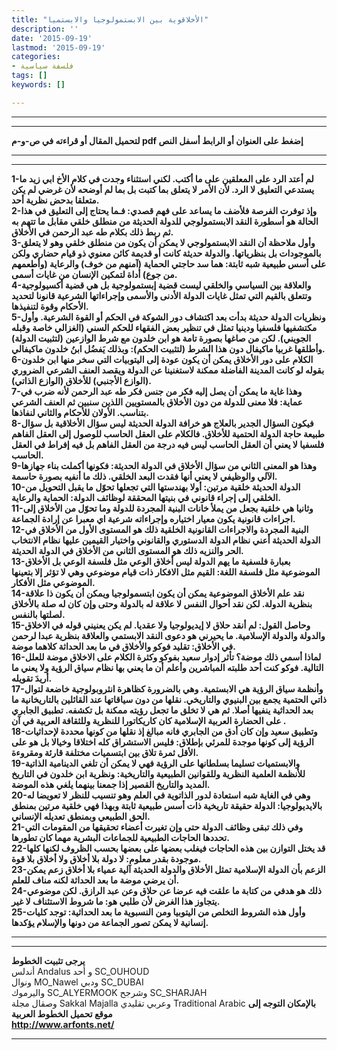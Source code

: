 ```yaml
---
title: "الأخلاقوية بين الابستمولوجيا والابستميا"
description: ''
date: '2015-09-19'
lastmod: '2015-09-19'
categories:
- فلسفة سياسية
tags: []
keywords: []

---
```

---

---

**لتحميل المقال أو قراءته في ص-و-م pdf إضغط على العنوان أو الرابط أسفل النص**

---



---

**1-لم أعتد الرد على المعلقين على ما أكتب. لكني استثناء وجدت في كلام الأخ ابي زيد ما يستدعي التعليق لا الرد. لأن الأمر لا يتعلق بما كتبت بل بما لم أوضحه لأن غرضي لم يكن متعلقا بدحض نظرية أحد.  
2-وإذ توفرت الفرصة فلأضف ما يساعد على فهم قصدي: فـما يحتاج إلى التعليق في هذا الحالة هو أسطورة النقد الابستمولوجي للدولة الحديثة من منطلق خلقي مقابل ما تتهم به ثم ربط ذلك بكلام طه عبد الرحمن في الأخلاق.  
3-وأول ملاحظة أن النقد الابستمولوجي لا يمكن أن يكون من منطلق خلقي وهو لا يتعلق بالموجودات بل بنظرياتها. والدولة حديثة كانت أو قديمة كائن معنوي ذو قيام حضاري ولكن على أسس طبيعية شبه ثابتة: هما سد حاجتي الحماية (آمنهم من خوف) والرعاية (وأطعمهم من جوع) أداة لتمكين الإنسان من غايات أسمى.  
4-والعلاقة بين السياسي والخلقي ليست قضية إبستمولوجية بل هي قضية أكسيولوجية وتتعلق بالقيم التي تمثل غايات الدولة الأدنى والأسمى وإجراءاتها الشرعية قانونا لتحديد الأحكام وقوة لتنفيذها.  
5-ونظريات الدولة حديثة بدأت بعد اكتشاف دور الشوكة في الحكم أو القوة الشرعية. وأول مكتشفيها فلسفيا ودينيا تمثل في تنظير بعض الفقهاء للحكم السني (الغزالي خاصة وقبله الجويني). لكن من صاغها بصورة تامة هو ابن خلدون مع شرط الوازعين (لتثبيت الدولة) وأطلقها غربيا ماكيفال دون هذا الشرط (لتثبيت الحكم): وبذلك يَفضُل ابنُ خلدون ماكيفالي.  
6-الكلام على دور الأخلاق يمكن أن يكون عودة إلى اليتوبيات التي سخر منها ابن خلدون بقوله لو كانت المدينة الفاضلة ممكنة لاستغنينا عن الدولة ويقصد العنف الشرعي الضروري (الوازع الأجنبي) للأخلاق (الوازع الذاتي).  
7-وهذا غاية ما يمكن أن يصل إليه فكر من جنس فكر طه عبد الرحمن لأنه ضرب في عماية: فلا معنى للدولة من دون الأخلاق بالمستويين اللذين سنبين ثم العنف الشرعي بتناسب. الأولان للأحكام والثاني لنفاذها.  
8-فيكون السؤال الجدير بالعلاج هو خرافة الدولة الحديثة ليس سؤال الأخلاقية بل سؤال طبيعة حاجة الدولة الحتمية للأخلاق. فالكلام على العقل الحاسب للوصول إلى العقل الفاهم فلسفيا لا يعني أن العقل الحاسب ليس فيه درجة من العقل الفاهم بل فيه إفراط في العقل الحاسب.  
9-وهذا هو المعنى الثاني من سؤال الأخلاق في الدولة الحديثة: فكونها أكملت بناء جهازها الآلي والوظيفي لا يعني أنها فقدت البعد الخلقي. ذلك ما أنفيه بصورة حاسمة.  
10-الدولة الحديثة خلقية مرتين: أولا بهندستها التي تجعلها تحوّل ما يقبل التحويل من الخلقي إلى إجراء قانوني في بنيتها المحققة لوظائف الدولة: الحماية والرعاية.  
11-وثانيا هي خلقية بجعل من يملأ خانات البنية المجردة للدولة وما تحوّل من الأخلاق إلى اجراءات قانونية يكون معيار اختياره وإجراءاته شرعية اي معبرا عن إرادة الجماعة.  
12-البنية المجردة والاجراءات القانونية الخلقية ذلك هو المستوى الأول من الأخلاق في الدولة الحديثة أعني نظام الدولة الدستوري والقانوني واختيار القيمين عليها نظام الانتخاب الحر والنزيه ذلك هو المستوى الثاني من الأخلاق في الدولة الحديثة.  
13-بعبارة فلسفية ما يهم الدولة ليس أخلاق الوعي مثل فلسفة الوعي بل الأخلاق الموضوعية مثل فلسفة اللغة: القيم مثل الافكار ذات قيام موضوعي وهي لا تؤثر إلا بتعينها الموضوعي مثل الأفكار.  
14-نقد علم الأخلاق الموضوعية يمكن أن يكون ابتسمولوجيا ويمكن أن يكون ذا علاقة بنظرية الدولة. لكن نقد أحوال النفس لا علاقة له بالدولة وحتى وإن كان له صلة بالأخلاق لصلتها بالنفس.  
15-وحاصل القول: لم أنقد حلاق لا إيديولوجيا ولا عقديا. لم يكن يعنيني قوله في الاخلاق والدولة والدولة الإسلامية. ما يحيرني هو دعوى النقد الابستمي والعلاقة بنظرية عبدا لرحمن في الأخلاق: تقليد فوكو والأخلاق في ما بعد الحداثة كلاهما موضة.  
16-لماذا أسمي ذلك موضة؟ تأثر إدوار سعيد بفوكو وكثرة الكلام على الاخلاق موضة للعلل التالية. فوكو كنت أحد طلبته المباشرين وأعلم أن ما يعني بها نظام سياق الرؤية ولا يعني ما أريدَ تقويله.  
17-وأنظمة سياق الرؤية هي الابستمية. وهي بالضرورة كظاهرة انثروبولوجية خاضعة لتوال ذاتي الحتمية يجمع بين البنيوي والتاريخي. نقلها من دون سياقاتها عند القائلين بالتاريخانية ما بعد الحداثية ينفيها أصلا. ثم هي لا تخلق ما تجعل رؤيته ممكنة بل تكشفه. تطبيق الجابري على الحضارة العربية الإسلامية كان كاريكاتورا للنظرية وللثقافة العربية في آن .  
18-وتطبيق سعيد وإن كان أدق من الجابري فانه مبالغ إذ نقلها من كونها محددة لإحداثيات الرؤية إلى كونها موجدة للمرئي بإطلاق: فليس الاستشراق كله اختلاقا وخيالا بل هو على الأقل ثمرة تلاق بين ابتسميات مختلفة قارئة ومقروءة.  
19-والابستميات تسليما بسلطانها على الرؤية فهي لا يمكن أن تلغي الدينامية الذاتية للأنظمة العلمية النظرية وللقوانين الطبيعية والتاريخية: ونظرية ابن خلدون في التاريخ المديد والتاريخ القصير إذا جمعنا بينهما يلغي هذه الموضة.  
20-وهي في الغاية شبه استعادة لدور الذاتوية في العلم وهو تنسيب للنظر لا تعويضا له بالايديولوجيا: الدولة حقيقة تاريخية ذات أسس طبيعية ثابتة وبهذا فهي خلقية مرتين بمنطق الحق الطبيعي وبمنطق تعديله الإنساني.  
21-وفي ذلك تبقى وظائف الدولة حتى وإن تغيرت أعضاء تحقيقها من المقومات التي تحددها الحاجات الطبيعية للجماعات البشرية مهما كان تطورها.  
22-قد يختل التوازن بين هذه الحاجات فيغلب بعضها على بعضها بحسب الظروف لكنها كلها موجودة بقدر معلوم: لا دولة بلا أخلاق ولا أخلاق بلا قوة.  
23-الزعم بأن الدولة الإسلامية تمثل الأخلاق والدولة الحديثة آلية عمياء بلا أخلاق زعم يمكن أن يرضي موضة ما بعد الحداثة لكنه مناف للعلم.  
24-ذلك هو هدفي من كتابة ما علقت فيه عرضا عن حلاق وعن عبد الرازق. لكن موضوعي يتجاوز هذا الغرض لأن طلبي هو: ما شروط الاستئناف لا غير.  
25-وأول هذه الشروط التخلص من اليتوبيا ومن النسبوية ما بعد الحداثية: توجد كليات إنسانية لا يمكن تصور الجماعة من دونها والإسلام يؤكدها.**

---

---

**يرجى تثبيت الخطوط**   
 أندلس Andalus  و أحد SC\_OUHOUD  
 ونوال MO\_Nawel  ودبي SC\_DUBAI   
 واليرموك SC\_ALYERMOOK  وشرجح SC\_SHARJAH   
 وصقال مجلة Sakkal Majalla وعربي تقليدي Traditional Arabic  **بالإمكان التوجه إلى موقع تحميل الخطوط العربية  
 http://www.arfonts.net/**

---

###